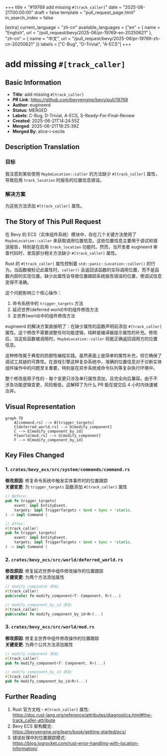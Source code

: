 +++
title = "#19769 add missing `#[track_caller]`"
date = "2025-06-21T00:00:00"
draft = false
template = "pull_request_page.html"
in_search_index = false

[extra]
current_language = "zh-cn"
available_languages = {"en" = { name = "English", url = "/pull_request/bevy/2025-06/pr-19769-en-20250621" }, "zh-cn" = { name = "中文", url = "/pull_request/bevy/2025-06/pr-19769-zh-cn-20250621" }}
labels = ["C-Bug", "D-Trivial", "A-ECS"]
+++

# add missing `#[track_caller]`

## Basic Information
- **Title**: add missing `#[track_caller]`
- **PR Link**: https://github.com/bevyengine/bevy/pull/19769
- **Author**: eugineerd
- **Status**: MERGED
- **Labels**: C-Bug, D-Trivial, A-ECS, S-Ready-For-Final-Review
- **Created**: 2025-06-21T14:24:55Z
- **Merged**: 2025-06-21T18:25:39Z
- **Merged By**: alice-i-cecile

## Description Translation
### 目标

我注意到某些使用 `MaybeLocation::caller` 的方法缺少 `#[track_caller]` 属性，导致启用 `track_location` 时报告的位置信息错误。

### 解决方案

为这些方法添加 `#[track_caller]` 属性。

## The Story of This Pull Request

在 Bevy 的 ECS（实体组件系统）模块中，存在几个关键方法使用了 `MaybeLocation::caller` 来获取调用位置信息。这些位置信息主要用于调试和错误报告，特别是在启用 `track_location` 功能时。然而，当开发者 eugineerd 审查代码时，发现部分相关方法缺少 `#[track_caller]` 属性。

Rust 的 `#[track_caller]` 属性控制着 `std::panic::Location::caller()` 的行为。当函数被标记此属性时，`caller()` 会返回该函数的实际调用位置，而不是函数内部的实现位置。缺少此属性会导致位置跟踪系统报告错误的位置，使调试信息变得不准确。

这个问题影响三个核心操作：
1. 命令系统中的 `trigger_targets` 方法
2. 延迟世界(deferred world)中的组件修改方法
3. 主世界(world)中的组件修改方法

eugineerd 的解决方案直接明了：在缺少属性的函数声明前添加 `#[track_caller]` 属性。这个修改不需要调整任何功能逻辑，纯粹是编译器提示属性的补充。修改后，当这些函数被调用时，`MaybeLocation::caller` 将能正确返回调用方的位置信息。

这种修改属于典型的防御性编程实践。虽然表面上是简单的属性补充，但它确保了调试工具链的可靠性。在游戏引擎这种复杂系统中，准确的位置信息对于诊断实体组件操作中的问题至关重要，特别是在异步系统或命令队列等复杂执行环境中。

整个修改是原子性的 - 每个变更只涉及单行属性添加，且完全向后兼容。由于不涉及功能逻辑变更，风险极低，这解释了为什么 PR 能在提交后 4 小时内快速被合并。

## Visual Representation

```mermaid
graph TD
    A[command.rs] --> B[trigger_targets]
    C[deferred_world.rs] --> D[modify_component]
    C --> E[modify_component_by_id]
    F[world/mod.rs] --> G[modify_component]
    F --> H[modify_component_by_id]
```

## Key Files Changed

### 1. `crates/bevy_ecs/src/system/commands/command.rs`
**修改原因**: 修复命令系统中触发实体事件时的位置跟踪  
**关键变更**: 为 `trigger_targets` 函数添加 `#[track_caller]` 属性

```rust
// Before:
pub fn trigger_targets(
    event: impl EntityEvent,
    targets: impl TriggerTargets + Send + Sync + 'static,
) -> impl Command {

// After:
#[track_caller]
pub fn trigger_targets(
    event: impl EntityEvent,
    targets: impl TriggerTargets + Send + Sync + 'static,
) -> impl Command {
```

### 2. `crates/bevy_ecs/src/world/deferred_world.rs`
**修改原因**: 修复延迟世界中组件修改操作的位置跟踪  
**关键变更**: 为两个方法添加属性

```rust
// modify_component 添加:
#[track_caller]
pub(crate) fn modify_component<T: Component, R>(...)

// modify_component_by_id 添加:
#[track_caller]
pub(crate) fn modify_component_by_id<R>(...)
```

### 3. `crates/bevy_ecs/src/world/mod.rs`
**修改原因**: 修复主世界中组件修改操作的位置跟踪  
**关键变更**: 为两个公共方法添加属性

```rust
// modify_component 添加:
#[track_caller]
pub fn modify_component<T: Component, R>(...)

// modify_component_by_id 添加:
#[track_caller]
pub fn modify_component_by_id<R>(...)
```

## Further Reading
1. Rust 官方文档 - `#[track_caller]` 属性:  
   https://doc.rust-lang.org/reference/attributes/diagnostics.html#the-track_caller-attribute
2. Bevy ECS 架构概览:  
   https://bevyengine.org/learn/book/getting-started/ecs/
3. 错误处理中的位置跟踪模式:  
   https://blog.logrocket.com/rust-error-handling-with-location-information/